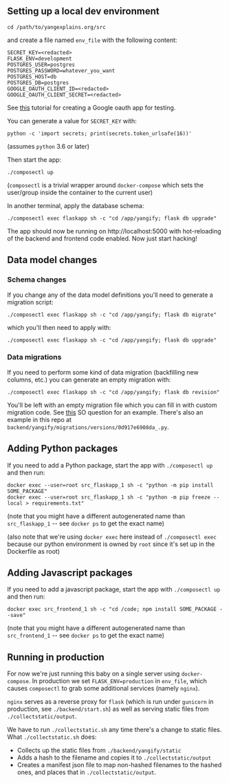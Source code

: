 ## Setting up a local dev environment

```
cd /path/to/yangexplains.org/src
```

and create a file named `env_file` with the following content:

```
SECRET_KEY=<redacted>
FLASK_ENV=development
POSTGRES_USER=postgres
POSTGRES_PASSWORD=whatever_you_want
POSTGRES_HOST=db
POSTGRES_DB=postgres
GOOGLE_OAUTH_CLIENT_ID=<redacted>
GOOGLE_OAUTH_CLIENT_SECRET=<redacted>
```

See
[this](https://realpython.com/flask-google-login/#creating-a-google-client)
tutorial for creating a Google oauth app for testing.

You can generate a value for `SECRET_KEY` with:

```
python -c 'import secrets; print(secrets.token_urlsafe(16))'
```

(assumes `python` 3.6 or later)

Then start the app:

```
./composectl up
```

(`composectl` is a trivial wrapper around `docker-compose` which sets the
user/group inside the container to the current user)

In another terminal, apply the database schema:

```
./composectl exec flaskapp sh -c "cd /app/yangify; flask db upgrade"
```

The app should now be running on http://localhost:5000 with hot-reloading
of the backend and frontend code enabled.  Now just start hacking!

## Data model changes

### Schema changes

If you change any of the data model definitions you'll need to generate a
migration script:

```
./composectl exec flaskapp sh -c "cd /app/yangify; flask db migrate"
```

which you'll then need to apply with:

```
./composectl exec flaskapp sh -c "cd /app/yangify; flask db upgrade"
```

### Data migrations

If you need to perform some kind of data migration (backfilling new
columns, etc.) you can generate an empty migration with:

```
./composectl exec flaskapp sh -c "cd /app/yangify; flask db revision"
```

You'll be left with an empty migration file which you can fill in with
custom migration code.  See
[this](https://stackoverflow.com/q/24612395/209050) SO question for an
example.  There's also an example in this repo at
`backend/yangify/migrations/versions/0d917e6908da_.py`.

## Adding Python packages

If you need to add a Python package, start the app with `./composectl up`
and then run:

```
docker exec --user=root src_flaskapp_1 sh -c "python -m pip install SOME_PACKAGE"
docker exec --user=root src_flaskapp_1 sh -c "python -m pip freeze --local > requirements.txt"
```

(note that you might have a different autogenerated name than
`src_flaskapp_1` -- see `docker ps` to get the exact name)

(also note that we're using `docker exec` here instead of `./composectl
exec` because our python environment is owned by `root` since it's set up
in the Dockerfile as root)

## Adding Javascript packages

If you need to add a javascript package, start the app with
`./composectl up` and then run:

```
docker exec src_frontend_1 sh -c "cd /code; npm install SOME_PACKAGE --save"
```

(note that you might have a different autogenerated name than
`src_frontend_1` -- see `docker ps` to get the exact name)

## Running in production

For now we're just running this baby on a single server using
`docker-compose`.  In production we set `FLASK_ENV=production` in
`env_file`, which causes `composectl` to grab some additional services
(namely `nginx`).

`nginx` serves as a reverse proxy for `flask` (which is run under
`gunicorn` in production, see `./backend/start.sh`) as well as serving
static files from `./collectstatic/output`.

We have to run `./collectstatic.sh` any time there's a change to static
files.  What `./collectstatic.sh` does:

- Collects up the static files from `./backend/yangify/static`
- Adds a hash to the filename and copies it to `./collectstatic/output`
- Creates a manifest json file to map non-hashed filenames to the hashed
  ones, and places that in `./collectstatic/output`.
